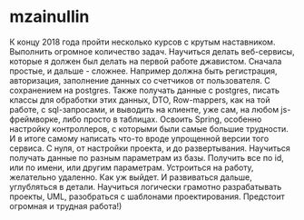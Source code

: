 # mzainullin

К концу 2018 года пройти несколько курсов с крутым наставником. Выполнить огромное количество задач. Научиться делать веб-сервисы, которые я должен был делать на первой работе джавистом. Сначала простые, и дальше - сложнее. Например должна быть регистрация, авторизация, заполнение данных со счетчиков от пользователя. С сохранением на postgres. Также получать данные с postgres, писать классы для обработки этих данных, DTO, Row-mappers, как на той работе, с sql-запросами, и выводить на клиенте, уже сам, на любом js-фреймворке, либо просто в таблицах.
Освоить Spring, особенно настройку контроллеров, с которыми были самые большие трудности. И в итоге самому написать что-то вроде упрощенной версии того сервиса. С нуля, от настройки проекта, и до развертывания. Научиться получать данные по разным параметрам из базы. Получить все по id, или по имени, или другим параметрам. 
Устроиться на работу, желательно удаленно. Как уж выйдет. И развиваться дальше, углубляться в детали. Научиться логически грамотно разрабатывать проекты, UML, разобраться с шаблонами проектирования. Предстоит огромная и трудная работа!) 